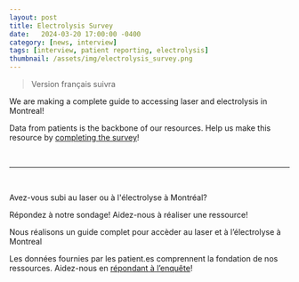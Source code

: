 ```yaml
---
layout: post
title: Electrolysis Survey
date:   2024-03-20 17:00:00 -0400
category: [news, interview]
tags: [interview, patient reporting, electrolysis]
thumbnail: /assets/img/electrolysis_survey.png
---
```


> Version français suivra

We are making a complete guide to accessing laser and electrolysis in Montreal!

Data from patients is the backbone of our resources. Help us make this resource by [completing the survey](https://docs.google.com/forms/d/e/1FAIpQLSdKG1GkDCIRFSmtIjEffGkcfVNwFoxcMlI_1szcJ_1JS5SCjg/viewform)!

<br>

---

<br>

Avez-vous subi au laser ou à l'électrolyse à Montréal?

Répondez à notre sondage! Aidez-nous à réaliser une ressource!

Nous réalisons un guide complet pour accèder au laser et à l’électrolyse à Montreal

Les données fournies par les patient.es comprennent la fondation de nos ressources. Aidez-nous en [répondant à l’enquête](https://docs.google.com/forms/d/e/1FAIpQLSdbeJVHnPYktO_viqiSYFYNZAICkHlcOLPvotjSKkUEPAIAzA/viewform)!
